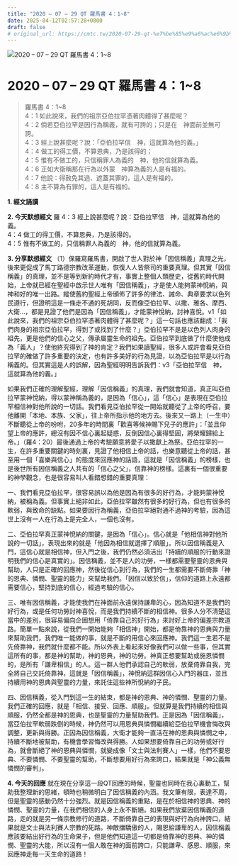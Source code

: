 ```yaml
---
title: "2020 – 07 – 29 QT 羅馬書 4：1~8"
date: 2025-04-12T02:57:28+0800
draft: false
# original_url: https://cmtc.tw/2020-07-29-qt-%e7%be%85%e9%a6%ac%e6%9b%b8-4%ef%bc%9a18
---
```


![2020 – 07 – 29 QT 羅馬書 4：1\~8](/images/qt.jpg   "2020 – 07 – 29 QT 羅馬書 4：1\~8")

# 2020 – 07 – 29 QT 羅馬書 4：1\~8

> 羅馬書 4：1\~8  
> 4：1 如此說來，我們的祖宗亞伯拉罕憑著肉體得了甚麼呢？  
> 4：2 倘若亞伯拉罕是因行為稱義，就有可誇的；只是在　神面前並無可誇。  
> 4：3 經上說甚麼呢？說：「亞伯拉罕信　神，這就算為他的義。」  
> 4：4 做工的得工價，不算恩典，乃是該得的；  
> 4：5 惟有不做工的，只信稱罪人為義的　神，他的信就算為義。  
> 4：6 正如大衛稱那在行為以外蒙　神算為義的人是有福的。  
> 4：7 他說：得赦免其過、遮蓋其罪的，這人是有福的。  
> 4：8 主不算為有罪的，這人是有福的。

**1. 經文誦讀**

**2.  今天默想經文**
羅 4：3 經上說甚麼呢？說：亞伯拉罕信　神，這就算為他的義。  
4：4 做工的得工價，不算恩典，乃是該得的。  
4：5 惟有不做工的，只信稱罪人為義的　神，他的信就算為義。

**3. 分享默想經文**
（1）保羅寫羅馬書，開啟了世人對於神「因信稱義」真理之光，後來更促成了馬丁路德宗教改革運動，恢復人人皆祭司的重要真理。但其實「因信稱義」的真理，並不是等到新約時代才有，事實上整個人類歷史，從舊約時代開始，上帝就已經在聖經中啟示世人唯有「因信稱義」，才是使人能夠蒙神悅納，與神和好的唯一出路。縱使舊約聖經上帝頒佈了許多的律法、誡命、典章要求以色列民遵行，但證明這是一條走不通的死胡同，反而像亞伯拉罕、以撒、雅各、摩西、大衛…，都是見證了他們是因為「因信稱義」，才能蒙神悅納，討神喜悅。v1「如此說來，我們的祖宗亞伯拉罕憑著肉體得了甚麼呢？」這一句話也應該翻成：「我們肉身的祖宗亞伯拉罕，得到了或找到了什麼？」亞伯拉罕不是是以色列人肉身的祖先，更是他們的信心之父，傳承屬靈生命的祖先。亞伯拉罕到底做了什麼使他成為「義人」？使他終究得到了神的肯定？我們如果讀聖經，很多人或許會看見亞伯拉罕的確做了許多重要的決定，也有許多美好的行為見證，以為亞伯拉罕是以行為稱義的。但其實這是人的誤解，因為聖經明明告訴我們：v3「亞伯拉罕信　神，這就算為他的義。」

如果我們正確的理解聖經，理解「因信稱義」的真理，我們就會知道，真正叫亞伯拉罕蒙神悅納，得以蒙神稱為義的，是因為「信心」，這「信心」是表現在亞伯拉罕相信神對他所說的一切話。我們看見亞伯拉罕從一開始就聽從了上帝的呼召，要他離開「本地、本族、父家」，往上帝所指示他的地方去。後來又一路上（一生中）不斷聽從上帝的吩咐，20多年的時間裏「歡喜等候神賜下兒子的應許」：「並且仰望上帝的應許，總沒有因不信心裏起疑惑，反倒因信心裏得堅固，將榮耀歸給上帝。」（羅4：20）最後通過上帝的考驗願意將愛子以撒獻上為祭。亞伯拉罕的一生，在許多重要關鍵的時刻裏，見證了他相信上帝的話，也樂意聽從上帝的話，甚至用一個「喜樂與信心」的態度來回應神的話語，這就是「因信稱義」的榜樣，也是後世所有因信稱義之人共有的「信心之父」，信靠神的榜樣。這裏有一個很重要的神學觀念，也是很容易叫人看錯想錯的重要真理：

一、我們看見亞伯拉罕，很容易誤以為他是因為有很多的好行為，才能夠蒙神悅納，被稱為義。但事實上絕非如此，亞伯拉罕雖然有很多的好行為，但也有很多的軟弱，與致命的缺點。如果要因行為稱義，亞伯拉罕絕對通不過神的考驗，因為這世上沒有一人在行為上是完全人，一個也沒有。

二、亞伯拉罕真正蒙神悅納的關鍵，是因為「信心」。信心就是「他相信神對他所說的一切話」，表現出來的就是「他因為相信就選擇了順服」。所以因信稱義是入門，這信心就是相信神，但入門之後，我們仍然必須活出「持續的順服的行動來證明我們的信心是真實的」。因信稱義，並不是人的功勞，一樣都需要聖靈的恩典與幫助，人只是正確的回應神，然後從信心到行為，我們的一生都需要不斷倚靠「神的恩典、憐憫、聖靈的能力」來幫助我們。「因信以致於信」，信仰的道路上永遠都需要信心，堅持到底的信心，經過考驗的信心。

三、唯有因信稱義，才能使我們在神面前永遠保持謙卑的心，因為知道不是我們的好行為，或是任何功勞討神喜悅，而是我們持續不斷的相信神。很多人分不清楚這當中的差別，很容易偏向企圖想用「倚靠自己的好行為」來討好上帝的偏差宗教道路。簡單一點來說，從我們一開始能夠「相信神」開始，都是倚靠神的恩典與力量來幫助我們，我們唯一能做的事，就是不斷的用信心來回應神。我們這一生若不是先倚靠神，我們就什麼都不能。所以外表上看起來好像我們可以做一些事，但其實這所有的事，都是神的幫助，神的恩典，神的功勞。神真正想要幫助或施恩憐憫的，是所有「謙卑相信」的人。這一群人他們承認自己的軟弱，放棄倚靠自我，完全將自己交託倚靠神，這就是「因信稱義」，神悅納這群因信心入門的器皿，並且持續用神的恩典與聖靈的力量，來託住這些神所悅納的子民。

四、因信稱義，從入門到這一生的結束，都是神的恩典、神的憐憫、聖靈的力量。我們正確的回應，就是「相信、接受、回應、順服」。但就算是我們持續的相信與順服，仍然全都是神的恩典，也是聖靈的力量幫助我們。正是因為「因信稱義」，當亞伯拉罕軟弱跌倒的時候，神仍然可以用恩典與憐憫繼續給亞伯拉罕機會悔改與調整，更新與得勝。正因為因信稱義，大衛才能夠一直活在神的恩典與憐憫之中，持續不斷地被幫助，有機會學習悔改與得勝。人如果想要倚靠自己的功勞或好行為，就會斷絕了神的恩典與憐憫，就變成像「文士與法利賽人」一樣，他們不要恩典、不要憐憫、不要聖靈的幫助，不斷想要用好行為來誇口，結果就是「神公義無憐憫的審判」。

**4. 今天的回應**
就在現在分享這一段QT回應的時候，聖靈也同時在我心裏動工，幫助我整理新的思緒，頓時也稍微明白了因信稱義的內涵。我文筆有限，表達不周，但是聖靈的感動仍然十分強烈。就是因信稱義的重點，是在於相信神的恩典、神的憐憫、聖靈的力量，在我們相信的人身上永不斷絕。如果我們放棄因信稱義的道路，走的就是另一條宗教修行的道路，不斷倚靠自己的表現與好行為向神誇口，結果就是文士與法利賽人宗教的死路。神敵擋驕傲的人，賜恩給謙卑的人，因信稱義應該要結出好行為的生命果子，但是他們知道這一切都是倚靠神的恩典、神的憐憫、聖靈的大能，所以沒有一個人敢在神的面前誇口，只能謙卑、感恩、順服，來回應神走每一天生命的道路！
